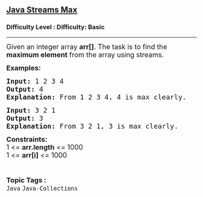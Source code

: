 <h2><a href="https://www.geeksforgeeks.org/problems/java-streams-max/1?page=1&difficulty=Basic&status=unsolved,attempted&sortBy=accuracy">Java Streams Max</a></h2><h3>Difficulty Level : Difficulty: Basic</h3><hr><div class="problems_problem_content__Xm_eO"><p><span style="font-size: 18px;">Given an integer array <strong>arr[]</strong>. The task is to find the<strong> maximum element</strong> from the array using streams.</span></p>
<p><strong><span style="font-size: 18px;">Examples:</span></strong></p>
<pre><span style="font-size: 18px;"><strong>Input: </strong>1 2 3 4</span>
<span style="font-size: 18px;"><strong>Output: </strong>4</span>
<span style="font-size: 18px;"><strong>Explanation: </strong>From 1 2 3 4, 4 is max clearly.</span></pre>
<pre><span style="font-size: 18px;"><strong>Input: </strong>3 2 1</span>
<span style="font-size: 18px;"><strong>Output: </strong>3</span>
<span style="font-size: 18px;"><strong>Explanation: </strong>From 3 2 1, 3 is max clearly.</span></pre>
<p><span style="font-size: 18px;"><strong>Constraints:</strong><br>1 &lt;= <strong>arr.length</strong> &lt;= 1000<br>1 &lt;= <strong>arr[i]</strong> &lt;= 1000</span></p></div><br><p><span style=font-size:18px><strong>Topic Tags : </strong><br><code>Java</code>&nbsp;<code>Java-Collections</code>&nbsp;